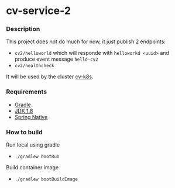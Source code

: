# cv-service-2

### Description
This project does not do much for now, it just publish 2 endpoints:
- `cv2/helloworld` which will responde with `helloworkd <uuid>` and produce event message `hello-cv2`
- `cv2/healthcheck`

It will be used by the cluster [cv-k8s](https://github.com/s1lv10fr4gn4n1-org/cv-k8s).


### Requirements
- [Gradle](https://gradle.org/)
- [JDK 1.8](https://www.oracle.com/de/java/technologies/javase/javase-jdk8-downloads.html)
- [Spring Native](https://github.com/spring-projects-experimental/spring-native)


### How to build
Run local using gradle
- `./gradlew bootRun`

Build container image 
- `./gradlew bootBuildImage`